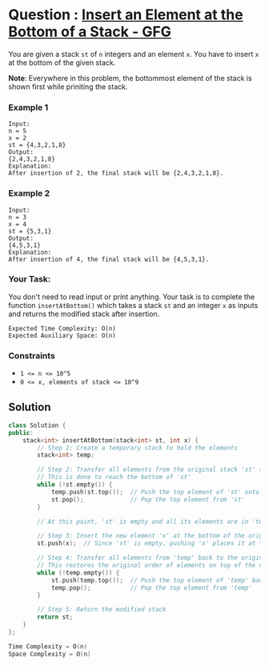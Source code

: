 # Question : [Insert an Element at the Bottom of a Stack - GFG](https://www.geeksforgeeks.org/problems/insert-an-element-at-the-bottom-of-a-stack/1)

You are given a stack `st` of `n` integers and an element `x`. You have to insert `x` at the bottom of the given stack.

**Note**: Everywhere in this problem, the bottommost element of the stack is shown first while priniting the stack.

### Example 1

```
Input:
n = 5
x = 2
st = {4,3,2,1,8}
Output:
{2,4,3,2,1,8}
Explanation:
After insertion of 2, the final stack will be {2,4,3,2,1,8}.
```

### Example 2

```
Input:
n = 3
x = 4
st = {5,3,1}
Output:
{4,5,3,1}
Explanation:
After insertion of 4, the final stack will be {4,5,3,1}.
```

### Your Task:

You don't need to read input or print anything. Your task is to complete the function `insertAtBottom()` which takes a stack `st` and an integer `x` as inputs and returns the modified stack after insertion.

```
Expected Time Complexity: O(n)
Expected Auxiliary Space: O(n)
```

### Constraints

-   `1 <= n <= 10^5`
-   `0 <= x, elements of stack <= 10^9`

## Solution

```Cpp
class Solution {
public:
    stack<int> insertAtBottom(stack<int> st, int x) {
        // Step 1: Create a temporary stack to hold the elements
        stack<int> temp;

        // Step 2: Transfer all elements from the original stack 'st' to the temporary stack 'temp'
        // This is done to reach the bottom of 'st'
        while (!st.empty()) {
            temp.push(st.top());  // Push the top element of 'st' onto 'temp'
            st.pop();             // Pop the top element from 'st'
        }

        // At this point, 'st' is empty and all its elements are in 'temp' in reverse order

        // Step 3: Insert the new element 'x' at the bottom of the original stack 'st'
        st.push(x);  // Since 'st' is empty, pushing 'x' places it at the bottom

        // Step 4: Transfer all elements from 'temp' back to the original stack 'st'
        // This restores the original order of elements on top of the newly inserted element 'x'
        while (!temp.empty()) {
            st.push(temp.top());  // Push the top element of 'temp' back to 'st'
            temp.pop();           // Pop the top element from 'temp'
        }

        // Step 5: Return the modified stack
        return st;
    }
};

Time Complexity = O(n)
Space Complexity = O(n)
```

